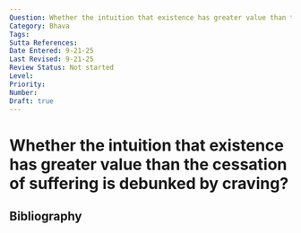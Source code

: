 ```yaml
---
Question: Whether the intuition that existence has greater value than the cessation of suffering is debunked by craving?
Category: Bhava
Tags: 
Sutta References: 
Date Entered: 9-21-25
Last Revised: 9-21-25
Review Status: Not started
Level: 
Priority: 
Number: 
Draft: true
---
```


# Whether the intuition that existence has greater value than the cessation of suffering is debunked by craving?

## Bibliography

<!-- 

Notes:



-->